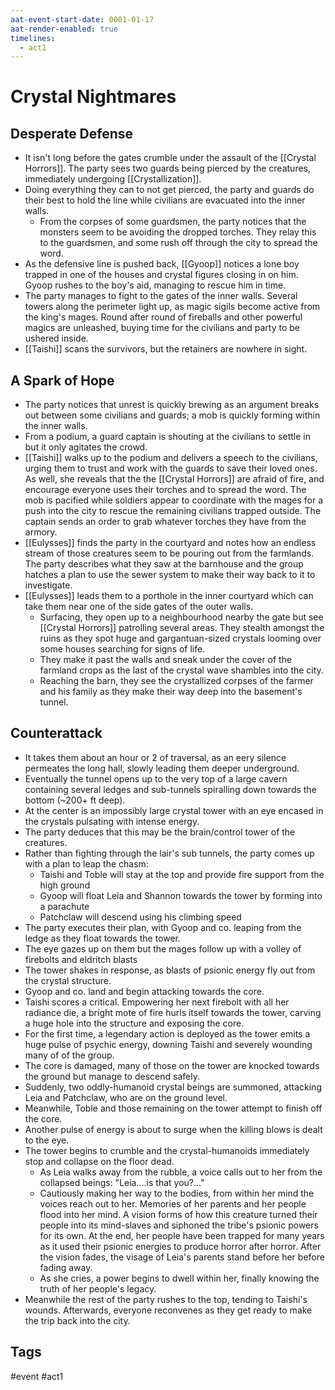 ```yaml
---
aat-event-start-date: 0001-01-17
aat-render-enabled: true
timelines:
  - act1
---
```

# Crystal Nightmares
## Desperate Defense
- It isn't long before the gates crumble under the assault of the [[Crystal Horrors]]. The party sees two guards being pierced by the creatures, immediately undergoing [[Crystallization]].
- Doing everything they can to not get pierced, the party and guards do their best to hold the line while civilians are evacuated into the inner walls.
	- From the corpses of some guardsmen, the party notices that the monsters seem to be avoiding the dropped torches. They relay this to the guardsmen, and some rush off through the city to spread the word.
- As the defensive line is pushed back, [[Gyoop]] notices a lone boy trapped in one of the houses and crystal figures closing in on him. Gyoop rushes to the boy's aid, managing to rescue him in time.
- The party manages to fight to the gates of the inner walls. Several towers along the perimeter light up, as magic sigils become active from the king's mages. Round after round of fireballs and other powerful magics are unleashed, buying time for the civilians and party to be ushered inside.
- [[Taishi]] scans the survivors, but the retainers are nowhere in sight.
## A Spark of Hope
- The party notices that unrest is quickly brewing as an argument breaks out between some civilians and guards; a mob is quickly forming within the inner walls.
- From a podium, a guard captain is shouting at the civilians to settle in but it only agitates the crowd.
- [[Taishi]] walks up to the podium and delivers a speech to the civilians, urging them to trust and work with the guards to save their loved ones. As well, she reveals that the the [[Crystal Horrors]] are afraid of fire, and encourage everyone uses their torches and to spread the word. The mob is pacified while soldiers appear to coordinate with the mages for a push into the city to rescue the remaining civilians trapped outside. The captain sends an order to grab whatever torches they have from the armory.
- [[Eulysses]] finds the party in the courtyard and notes how an endless stream of those creatures seem to be pouring out from the farmlands. The party describes what they saw at the barnhouse and the group hatches a plan to use the sewer system to make their way back to it to investigate.
- [[Eulysses]] leads them to a porthole in the inner courtyard which can take them near one of the side gates of the outer walls.
	- Surfacing, they open up to a neighbourhood nearby the gate but see [[Crystal Horrors]] patrolling several areas. They stealth amongst the ruins as they spot huge and gargantuan-sized crystals looming over some houses searching for signs of life. 
	- They make it past the walls and sneak under the cover of the farmland crops as the last of the crystal wave shambles into the city.
	- Reaching the barn, they see the crystallized corpses of the farmer and his family as they make their way deep into the basement's tunnel.

## Counterattack
- It takes them about an hour or 2 of traversal, as an eery silence permeates the long hall, slowly leading them deeper underground.
- Eventually the tunnel opens up to the very top of a large cavern containing several ledges and sub-tunnels spiralling down towards the bottom (~200+ ft deep).
- At the center is an impossibly large crystal tower with an eye encased in the crystals pulsating with intense energy.
- The party deduces that this may be the brain/control tower of the creatures.
- Rather than fighting through the lair's sub tunnels, the party comes up with a plan to leap the chasm:
	- Taishi and Toble will stay at the top and provide fire support from the high ground
	- Gyoop will float Leia and Shannon towards the tower by forming into a parachute
	- Patchclaw will descend using his climbing speed
- The party executes their plan, with Gyoop and co. leaping from the ledge as they float towards the tower.
- The eye gazes up on them but the mages follow up with a volley of firebolts and eldritch blasts
- The tower shakes in response, as  blasts of psionic energy fly out from the crystal structure.
- Gyoop and co. land and begin attacking towards the core.
- Taishi scores a critical. Empowering her next firebolt with all her radiance die, a bright mote of fire hurls itself towards the tower, carving a huge hole into the structure and exposing the core.
- For the first time, a legendary action is deployed as the tower emits a huge pulse of psychic energy, downing Taishi and severely wounding many of of the group.
- The core is damaged, many of those on the tower are knocked towards the ground but manage to descend safely.
- Suddenly, two oddly-humanoid crystal beings are summoned, attacking Leia and Patchclaw, who are on the ground level.
- Meanwhile, Toble and those remaining on the tower attempt to finish off the core.
- Another pulse of energy is about to surge when the killing blows is dealt to the eye.
- The tower begins to crumble and the crystal-humanoids immediately stop and collapse on the floor dead.
	- As Leia walks away from the rubble, a voice calls out to her from the collapsed beings: "Leia....is that you?..."
	- Cautiously making her way to the bodies, from within her mind the voices reach out to her. Memories of her parents and her people flood into her mind. A vision forms of how this creature turned their people into its mind-slaves and siphoned the tribe's psionic powers for its own. At the end, her people have been trapped for many years as it used their psionic energies to produce horror after horror. After the vision fades, the visage of Leia's parents stand before her before fading away.
	- As she cries, a power begins to dwell within her, finally knowing the truth of her people's legacy.
- Meanwhile the rest of the party rushes to the top, tending to Taishi's wounds. Afterwards, everyone reconvenes as they get ready to make the trip back into the city.

## Tags
 #event #act1
